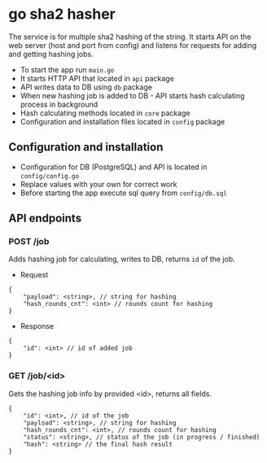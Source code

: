 # go sha2 hasher

The service is for multiple sha2 hashing of the string. It starts API on the web server (host and port from config) and listens for requests for adding and getting hashing jobs.

* To start the app run `main.go`
* It starts HTTP API that located in `api` package
* API writes data to DB using `db` package
* When new hashing job is added to DB - API starts hash calculating process in background
* Hash calculating methods located in `core` package
* Configuration and installation files located in `config` package

## Configuration and installation
* Configuration for DB (PostgreSQL) and API is located in `config/config.go`
* Replace values with your own for correct work
* Before starting the app execute sql query from `config/db.sql`

## API endpoints
### POST /job
Adds hashing job for calculating, writes to DB, returns `id` of the job.
* Request
```
{
    "payload": <string>, // string for hashing
    "hash_rounds_cnt": <int> // rounds count for hashing
}
```
* Response
```
{
    "id": <int> // id of added job
}
```
### GET /job/\<id\>
Gets the hashing job info by provided \<id\>, returns all fields.
```
{
    "id": <int>, // id of the job
    "payload": <string>, // string for hashing
    "hash_rounds_cnt": <int>, // rounds count for hashing
    "status": <string>, // status of the job (in progress / finished)
    "hash": <string> // the final hash result
}
```

